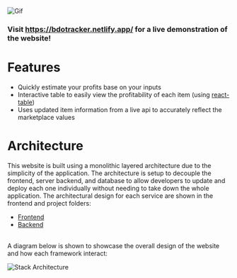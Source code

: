 ![Gif](https://github.com/da593/img/blob/main/BDOTracker.gif)



### Visit https://bdotracker.netlify.app/ for a live demonstration of the website! 


# Features
* Quickly estimate your profits base on your inputs
* Interactive table to easily view the profitability of each item (using [react-table](https://github.com/tannerlinsley/react-table))
* Uses updated item information from a live api to accurately reflect the marketplace values


# Architecture
This website is built using a monolithic layered architecture due to the simplicity of the application. The architecture is setup to decouple the frontend, server backend, and database to allow developers to update and deploy each one individually without needing to take down the whole application. The architectural design for each service are shown in the frontend and project folders:
* [Frontend](/frontend/README.md)
* [Backend](/project/README.md)


<br/>A diagram below is shown to showcase the overall design of the website and how each framework interact:

![Stack Architecture](https://github.com/da593/img/blob/main/stackArchitecture.drawio.png)